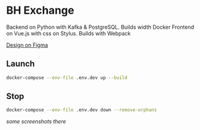 # BH Exchange

Backend on Python with Kafka & PostgreSQL. Builds width Docker
Frontend on Vue.js with css on Stylus. Builds with Webpack 

[Design on Figma](https://www.figma.com/file/MNauxmslUALKbRsJU9zMkR/Untitled?node-id=0%3A1)

## Launch
```bash
docker-compose --env-file .env.dev up --build
```

## Stop
```bash
docker-compose --env-file .env.dev down --remove-orphans
```

*some screenshots there*
